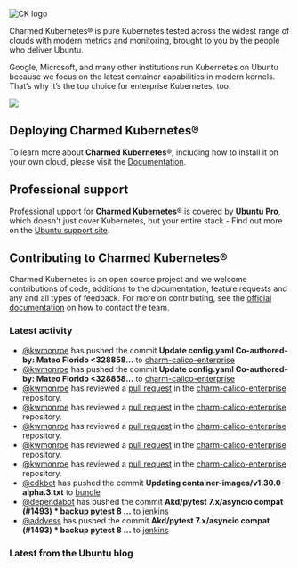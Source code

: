 ![CK logo](https://assets.ubuntu.com/v1/451d4cf4-Charmed+Kubernetes_RGB_onWhite_2022.svg)

Charmed Kubernetes® is pure Kubernetes tested across the widest range of clouds with modern metrics and monitoring, brought to you by the people who deliver Ubuntu.

Google, Microsoft, and many other institutions run Kubernetes on Ubuntu because we focus on the latest container capabilities in modern kernels. That’s why it’s the top choice for enterprise Kubernetes, too.

![](https://assets.ubuntu.com/v1/843c77b6-juju-at-a-glace.svg)

## Deploying Charmed Kubernetes®

To learn more about **Charmed Kubernetes**®, including how to install it on your own cloud, please visit the [Documentation][docs].

## Professional support

Professional upport for **Charmed Kubernetes**® is covered by **Ubuntu Pro**, which doesn't just cover Kubernetes, but your entire stack - Find out more on the [Ubuntu support site](https://ubuntu.com/support).

## Contributing to Charmed Kubernetes®

Charmed Kubernetes is an open source project and we welcome contributions of code, additions to the documentation, feature requests and any and all types of feedback. For more on contributing, see the [official documentation][get-in-touch] on how to contact the team.

<!-- LINKS -->
[docs]: https://ubuntu.com/kubernetes/docs
[get-in-touch]: https://ubuntu.com/kubernetes/docs/get-in-touch

### Latest activity

<!-- activity starts -->
 - [@kwmonroe](https://github.com/kwmonroe) has pushed the commit **Update config.yaml  Co-authored-by: Mateo Florido <328858...** to [charm-calico-enterprise](https://github.com/charmed-kubernetes/charm-calico-enterprise)
 - [@kwmonroe](https://github.com/kwmonroe) has pushed the commit **Update config.yaml  Co-authored-by: Mateo Florido <328858...** to [charm-calico-enterprise](https://github.com/charmed-kubernetes/charm-calico-enterprise)
 - [@kwmonroe](https://github.com/kwmonroe) has reviewed a [pull request](https://github.com/charmed-kubernetes/charm-calico-enterprise/pull/5) in the [charm-calico-enterprise](https://github.com/charmed-kubernetes/charm-calico-enterprise) repository.
 - [@kwmonroe](https://github.com/kwmonroe) has reviewed a [pull request](https://github.com/charmed-kubernetes/charm-calico-enterprise/pull/5) in the [charm-calico-enterprise](https://github.com/charmed-kubernetes/charm-calico-enterprise) repository.
 - [@kwmonroe](https://github.com/kwmonroe) has reviewed a [pull request](https://github.com/charmed-kubernetes/charm-calico-enterprise/pull/5) in the [charm-calico-enterprise](https://github.com/charmed-kubernetes/charm-calico-enterprise) repository.
 - [@kwmonroe](https://github.com/kwmonroe) has reviewed a [pull request](https://github.com/charmed-kubernetes/charm-calico-enterprise/pull/5) in the [charm-calico-enterprise](https://github.com/charmed-kubernetes/charm-calico-enterprise) repository.
 - [@kwmonroe](https://github.com/kwmonroe) has reviewed a [pull request](https://github.com/charmed-kubernetes/charm-calico-enterprise/pull/5) in the [charm-calico-enterprise](https://github.com/charmed-kubernetes/charm-calico-enterprise) repository.
 - [@cdkbot](https://github.com/cdkbot) has pushed the commit **Updating container-images/v1.30.0-alpha.3.txt** to [bundle](https://github.com/charmed-kubernetes/bundle)
 - [@dependabot](https://github.com/dependabot[bot]) has pushed the commit **Akd/pytest 7.x/asyncio compat (#1493)  * backup pytest 8 ...** to [jenkins](https://github.com/charmed-kubernetes/jenkins)
 - [@addyess](https://github.com/addyess) has pushed the commit **Akd/pytest 7.x/asyncio compat (#1493)  * backup pytest 8 ...** to [jenkins](https://github.com/charmed-kubernetes/jenkins)
<!-- activity ends -->

<!-- roadmap starts -->

<!-- roadmap ends -->

### Latest from the Ubuntu blog

<!-- blog starts -->

<!-- blog ends -->

